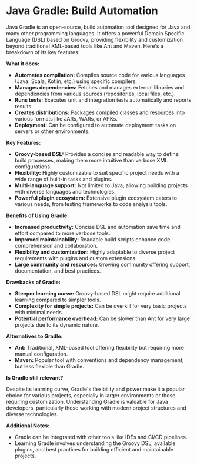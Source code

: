 # Java Gradle: Build Automation

Java Gradle is an open-source, build automation tool designed for Java and many other programming languages. It offers a powerful Domain Specific Language (DSL) based on Groovy, providing flexibility and customization beyond traditional XML-based tools like Ant and Maven. Here's a breakdown of its key features:



**What it does:**

- **Automates compilation:** Compiles source code for various languages (Java, Scala, Kotlin, etc.) using specific compilers.
- **Manages dependencies:** Fetches and manages external libraries and dependencies from various sources (repositories, local files, etc.).
- **Runs tests:** Executes unit and integration tests automatically and reports results.
- **Creates distributions:** Packages compiled classes and resources into various formats like JARs, WARs, or APKs.
- **Deployment:** Can be configured to automate deployment tasks on servers or other environments.



**Key Features:**

- **Groovy-based DSL:** Provides a concise and readable way to define build processes, making them more intuitive than verbose XML configurations.
- **Flexibility:** Highly customizable to suit specific project needs with a wide range of built-in tasks and plugins.
- **Multi-language support:** Not limited to Java, allowing building projects with diverse languages and technologies.
- **Powerful plugin ecosystem:** Extensive plugin ecosystem caters to various needs, from testing frameworks to code analysis tools.



**Benefits of Using Gradle:**

- **Increased productivity:** Concise DSL and automation save time and effort compared to more verbose tools.
- **Improved maintainability:** Readable build scripts enhance code comprehension and collaboration.
- **Flexibility and customization:** Highly adaptable to diverse project requirements with plugins and custom extensions.
- **Large community and resources:** Growing community offering support, documentation, and best practices.



**Drawbacks of Gradle:**

- **Steeper learning curve:** Groovy-based DSL might require additional learning compared to simpler tools.
- **Complexity for simple projects:** Can be overkill for very basic projects with minimal needs.
- **Potential performance overhead:** Can be slower than Ant for very large projects due to its dynamic nature.



**Alternatives to Gradle:**

- **Ant:** Traditional, XML-based tool offering flexibility but requiring more manual configuration.
- **Maven:** Popular tool with conventions and dependency management, but less flexible than Gradle.



**Is Gradle still relevant?**

Despite its learning curve, Gradle's flexibility and power make it a popular choice for various projects, especially in larger environments or those requiring customization. Understanding Gradle is valuable for Java developers, particularly those working with modern project structures and diverse technologies.



**Additional Notes:**

- Gradle can be integrated with other tools like IDEs and CI/CD pipelines.
- Learning Gradle involves understanding the Groovy DSL, available plugins, and best practices for building efficient and maintainable projects.